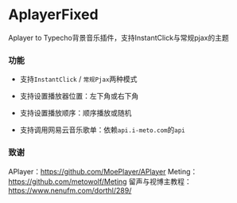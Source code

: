 # AplayerFixed
Aplayer to Typecho背景音乐插件，支持InstantClick与常规pjax的主题

### 功能
- 支持`InstantClick` / `常规Pjax`两种模式
  
- 支持设置播放器位置：左下角或右下角
  
- 支持设置播放顺序：顺序播放或随机
  
- 支持调用网易云音乐歌单：依赖`api.i-meto.com`的`api`

### 致谢
APlayer：https://github.com/MoePlayer/APlayer
Meting：https://github.com/metowolf/Meting
留声与视博主教程：https://www.nenufm.com/dorthl/289/
